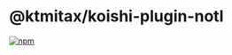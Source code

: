# @ktmitax/koishi-plugin-notl

[![npm](https://img.shields.io/npm/v/@ktmitax/koishi-plugin-notl?style=flat-square)](https://www.npmjs.com/package/@ktmitax/koishi-plugin-notl)


